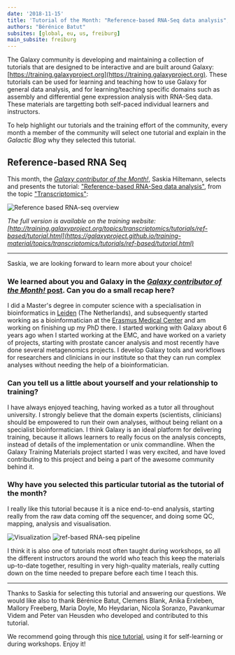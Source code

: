 ```yaml
---
date: '2018-11-15'
title: 'Tutorial of the Month: "Reference-based RNA-Seq data analysis", selected by Saskia Hiltemann'
authors: "Bérénice Batut"
subsites: [global, eu, us, freiburg]
main_subsite: freiburg
---
```


The Galaxy community is developing and maintaining a collection of tutorials that are designed to be interactive and are built around Galaxy: [https://training.galaxyproject.org](https://training.galaxyproject.org). These tutorials can be used for learning and teaching how to use Galaxy for general data analysis, and for learning/teaching specific domains such as assembly and differential gene expression analysis with RNA-Seq data. These materials are targetting both self-paced individual learners and instructors.

To help highlight our tutorials and the training effort of the community, every month a member of the community will select one tutorial and explain in the *Galactic Blog* why they selected this tutorial.

## Reference-based RNA Seq

This month, the [*Galaxy contributor of the Month!*](../2018-11-cotm-saskia-hiltemann), Saskia Hiltemann, selects and presents the tutorial: ["Reference-based RNA-Seq data analysis"](https://galaxyproject.github.io/training-material/topics/transcriptomics/tutorials/ref-based/tutorial.html), from the topic ["Transcriptomics"](http://galaxyproject.github.io/training-material/topics/transcriptomics):

<img class="img-fluid mx-auto" src="/blog/2018-11-totm/ref-based-rna-seq.png" alt="Reference based RNA-seq overview"/>

*The full version is available on the training website: [http://training.galaxyproject.org/topics/transcriptomics/tutorials/ref-based/tutorial.html](https://galaxyproject.github.io/training-material/topics/transcriptomics/tutorials/ref-based/tutorial.html)*

---

Saskia, we are looking forward to learn more about your choice!

### We learned about you and Galaxy in the [*Galaxy contributor of the Month!* post](../2018-11-cotm-saskia-hiltemann). Can you do a small recap here?

I did a Master's degree in computer science with a specialisation in bioinformatics in [Leiden](https://www.universiteitleiden.nl/en) (The Netherlands), and subsequently started working as a bioinformatician at the [Erasmus Medical Center](https://www.erasmusmc.nl/?lang=en) and am working on finishing up my PhD there. I started working with Galaxy about 6 years ago when I started working at the EMC, and have worked on a variety of projects, starting with prostate cancer analysis and most recently have done several metagenomics projects. I develop Galaxy tools and workflows for researchers and clinicians in our institute so that they can run complex analyses without needing the help of a bioinformatician.

### Can you tell us a little about yourself and your relationship to training?

I have always enjoyed teaching, having worked as a tutor all throughout university. I strongly believe that the domain experts (scientists, clinicians) should be empowered to run their own analyses, without being reliant on a specialist bioinformatician. I think Galaxy is an ideal platform for delivering training, because it allows learners to really focus on the analysis concepts, instead of details of the implementation or unix commandline. When the Galaxy Training Materials project started I was very excited, and have loved contributing to this project and being a part of the awesome community behind it.

### Why have you selected this particular tutorial as the tutorial of the month?

I really like this tutorial because it is a nice end-to-end analysis, starting really from the raw data coming off the sequencer, and doing some QC, mapping, analysis and visualisation.

<img class="img-fluid mx-auto" src="/blog/2018-11-totm/visualization.png" alt="Visualization"/>
<img class="img-fluid mx-auto" src="/blog/2018-11-totm/pipeline.png" alt="ref-based RNA-seq pipeline"/>

I think it is also one of tutorials most often taught during workshops, so all the different instructors around the world who teach this keep the materials up-to-date together, resulting in very high-quality materials, really cutting down on the time needed to prepare before each time I teach this.

---

Thanks to Saskia for selecting this tutorial and answering our questions. We would like also to thank Bérénice Batut, Clemens Blank, Anika Erxleben, Mallory Freeberg, Maria Doyle, Mo Heydarian, Nicola Soranzo, Pavankumar Videm and Peter van Heusden who developed and contributed to this tutorial.

We recommend going through this [nice tutorial](https://galaxyproject.github.io/training-material/topics/transcriptomics/tutorials/ref-based/tutorial.html), using it for self-learning or during workshops. Enjoy it!

